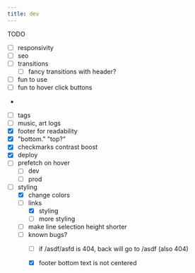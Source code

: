 ```yaml
---
title: dev
---
```


TODO

- [ ] responsivity
- [ ] seo
- [ ] transitions
  - [ ] fancy transitions with header?
- [ ] fun to use
- [ ] fun to hover click buttons
-
- [ ] tags
- [ ] music, art logs
- [x] footer for readability
- [x] "bottom." "top?"
- [x] checkmarks contrast boost
- [x] deploy
- [ ] prefetch on hover
  - [ ] dev
  - [ ] prod
- [ ] styling
  - [x] change colors
  - [ ] links
    - [x] styling
    - [ ] more styling
  - [ ] make line selection height shorter
  - [ ] known bugs?
    - [ ] if /asdf/asfd is 404, back will go to /asdf (also 404)
    - [x] footer bottom text is not centered

